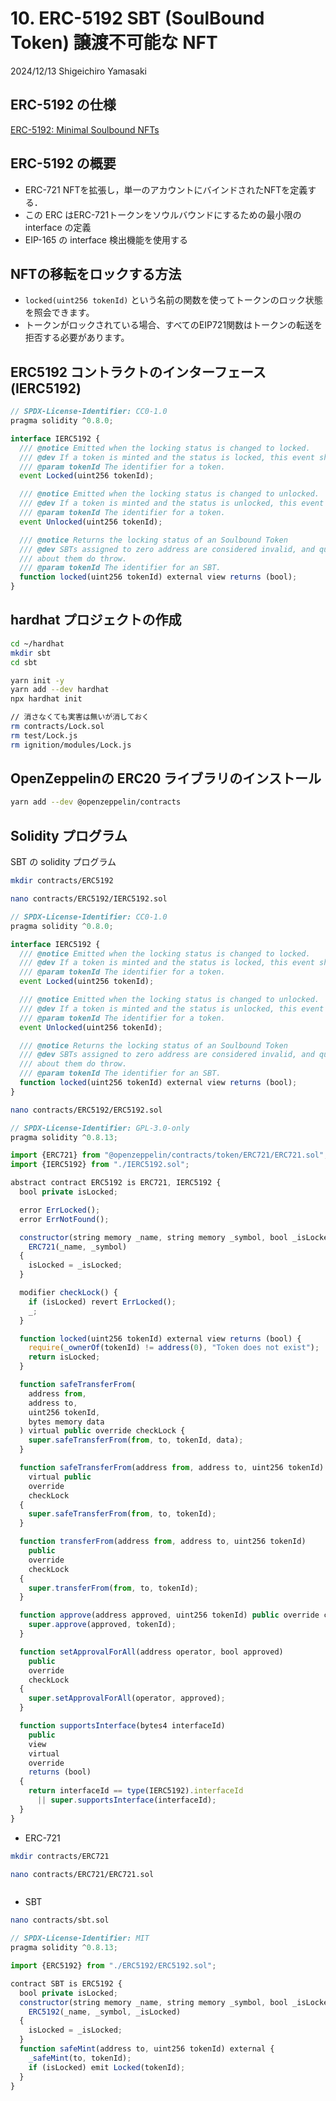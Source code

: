 # 10. ERC-5192 SBT (SoulBound Token) 譲渡不可能な NFT

2024/12/13
Shigeichiro Yamasaki

## ERC-5192 の仕様

[ERC-5192: Minimal Soulbound NFTs](https://eips.ethereum.org/EIPS/eip-5192)

## ERC-5192 の概要

* ERC-721 NFTを拡張し，単一のアカウントにバインドされたNFTを定義する．
* この ERC はERC-721トークンをソウルバウンドにするための最小限の interface の定義
* EIP-165 の interface 検出機能を使用する



## NFTの移転をロックする方法

* `locked(uint256 tokenId)` という名前の関数を使ってトークンのロック状態を照会できます。
* トークンがロックされている場合、すべてのEIP721関数はトークンの転送を拒否する必要があります。


## ERC5192 コントラクトのインターフェース (IERC5192)

```js
// SPDX-License-Identifier: CC0-1.0
pragma solidity ^0.8.0;

interface IERC5192 {
  /// @notice Emitted when the locking status is changed to locked.
  /// @dev If a token is minted and the status is locked, this event should be emitted.
  /// @param tokenId The identifier for a token.
  event Locked(uint256 tokenId);

  /// @notice Emitted when the locking status is changed to unlocked.
  /// @dev If a token is minted and the status is unlocked, this event should be emitted.
  /// @param tokenId The identifier for a token.
  event Unlocked(uint256 tokenId);

  /// @notice Returns the locking status of an Soulbound Token
  /// @dev SBTs assigned to zero address are considered invalid, and queries
  /// about them do throw.
  /// @param tokenId The identifier for an SBT.
  function locked(uint256 tokenId) external view returns (bool);
}
```



## hardhat プロジェクトの作成

```bash
cd ~/hardhat
mkdir sbt
cd sbt
```

```bash
yarn init -y
yarn add --dev hardhat
npx hardhat init
```

```bash
// 消さなくても実害は無いが消しておく
rm contracts/Lock.sol
rm test/Lock.js
rm ignition/modules/Lock.js
```


## OpenZeppelinの ERC20 ライブラリのインストール

```bash
yarn add --dev @openzeppelin/contracts
```


## Solidity プログラム

SBT の solidity プログラム

```bash
mkdir contracts/ERC5192
```

```bash
nano contracts/ERC5192/IERC5192.sol
```

```js
// SPDX-License-Identifier: CC0-1.0
pragma solidity ^0.8.0;

interface IERC5192 {
  /// @notice Emitted when the locking status is changed to locked.
  /// @dev If a token is minted and the status is locked, this event should be emitted.
  /// @param tokenId The identifier for a token.
  event Locked(uint256 tokenId);

  /// @notice Emitted when the locking status is changed to unlocked.
  /// @dev If a token is minted and the status is unlocked, this event should be emitted.
  /// @param tokenId The identifier for a token.
  event Unlocked(uint256 tokenId);

  /// @notice Returns the locking status of an Soulbound Token
  /// @dev SBTs assigned to zero address are considered invalid, and queries
  /// about them do throw.
  /// @param tokenId The identifier for an SBT.
  function locked(uint256 tokenId) external view returns (bool);
}
```


```bash
nano contracts/ERC5192/ERC5192.sol
```

```js
// SPDX-License-Identifier: GPL-3.0-only
pragma solidity ^0.8.13;

import {ERC721} from "@openzeppelin/contracts/token/ERC721/ERC721.sol";
import {IERC5192} from "./IERC5192.sol";

abstract contract ERC5192 is ERC721, IERC5192 {
  bool private isLocked;

  error ErrLocked();
  error ErrNotFound();

  constructor(string memory _name, string memory _symbol, bool _isLocked)
    ERC721(_name, _symbol)
  {
    isLocked = _isLocked;
  }

  modifier checkLock() {
    if (isLocked) revert ErrLocked();
    _;
  }

  function locked(uint256 tokenId) external view returns (bool) {
    require(_ownerOf(tokenId) != address(0), "Token does not exist");
    return isLocked;
  }

  function safeTransferFrom(
    address from,
    address to,
    uint256 tokenId,
    bytes memory data
  ) virtual public override checkLock {
    super.safeTransferFrom(from, to, tokenId, data);
  }

  function safeTransferFrom(address from, address to, uint256 tokenId)
    virtual public
    override
    checkLock
  {
    super.safeTransferFrom(from, to, tokenId);
  }

  function transferFrom(address from, address to, uint256 tokenId)
    public
    override
    checkLock
  {
    super.transferFrom(from, to, tokenId);
  }

  function approve(address approved, uint256 tokenId) public override checkLock {
    super.approve(approved, tokenId);
  }

  function setApprovalForAll(address operator, bool approved)
    public
    override
    checkLock
  {
    super.setApprovalForAll(operator, approved);
  }

  function supportsInterface(bytes4 interfaceId)
    public
    view
    virtual
    override
    returns (bool)
  {
    return interfaceId == type(IERC5192).interfaceId
      || super.supportsInterface(interfaceId);
  }
}
```

* ERC-721

```bash
mkdir contracts/ERC721
```

```bash
nano contracts/ERC721/ERC721.sol
```

```js
```

* SBT

```bash
nano contracts/sbt.sol
```

```js
// SPDX-License-Identifier: MIT
pragma solidity ^0.8.13;

import {ERC5192} from "./ERC5192/ERC5192.sol";

contract SBT is ERC5192 {
  bool private isLocked;
  constructor(string memory _name, string memory _symbol, bool _isLocked)
    ERC5192(_name, _symbol, _isLocked)
  {
    isLocked = _isLocked;
  }
  function safeMint(address to, uint256 tokenId) external {
    _safeMint(to, tokenId);
    if (isLocked) emit Locked(tokenId);
  }
}

```

